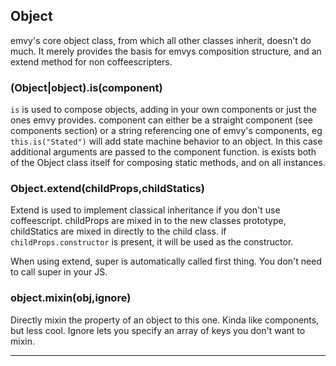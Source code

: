 ## Object

emvy's core object class, from which all other classes inherit, doesn't do much. It merely provides the basis for emvys composition structure, and an extend method for non coffeescripters.

### (Object|object).is(component)

`is` is used to compose objects, adding in your own components or just the ones emvy provides. component can either be a straight component (see components section) or a string referencing one of emvy's components, eg `this.is("Stated")` will add state machine behavior to an object. In this case additional arguments are passed to the component function. is exists both of the Object class itself for composing static methods, and on all instances.

### Object.extend(childProps,childStatics)

Extend is used to implement classical inheritance if you don't use coffeescript. childProps are mixed in to the new classes prototype, childStatics are mixed in directly to the child class. if `childProps.constructor` is present, it will be used as the constructor.

When using extend, super is automatically called first thing. You don't need to call super in your JS. 

### object.mixin(obj,ignore)

Directly mixin the property of an object to this one. Kinda like components, but less cool. Ignore lets you specify an array of keys you don't want to mixin.


---
